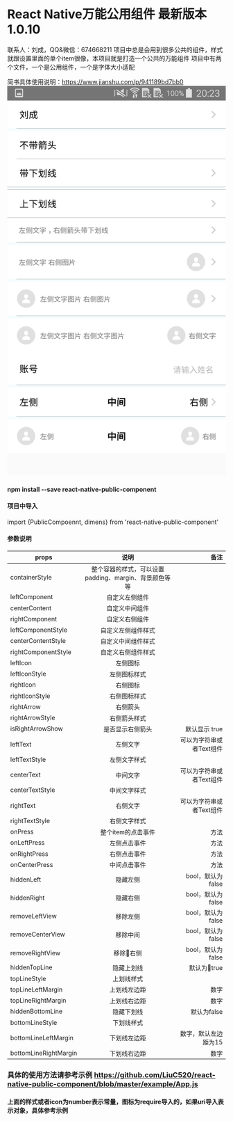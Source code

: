 # React Native万能公用组件 最新版本1.0.10
联系人：刘成，QQ&微信：674668211
项目中总是会用到很多公共的组件，样式就跟设置里面的单个item很像，本项目就是打造一个公共的万能组件
项目中有两个文件，一个是公用组件，一个是字体大小适配

简书具体使用说明：https://www.jianshu.com/p/941189bd7bb0
 ![示例](https://github.com/LiuC520/react-native-public-component/blob/master/example/example.png)
#### npm install --save react-native-public-component
#### 项目中导入
import {PublicCompoennt, dimens} from 'react-native-public-component'
<PublicCompoennt leftText="刘成"    />

#### 参数说明

| props                 |                         说明                          |                     备注 |
| --------------------- | :---------------------------------------------------: | -----------------------: |
| containerStyle        | 整个容器的样式，可以设置padding、margin、背景颜色等等 |
| leftComponent         |                    自定义左侧组件                     |
| centerContent         |                    自定义中间组件                     |
| rightComponent        |                    自定义右侧组件                     |
| leftComponentStyle    |                  自定义左侧组件样式                   |
| centerContentStyle    |                  自定义中间组件样式                   |
| rightComponentStyle   |                  自定义右侧组件样式                   |
| leftIcon              |                       左侧图标                        |
| leftIconStyle         |                     左侧图标样式                      |
| rightIcon             |                       右侧图标                        |
| rightIconStyle        |                     右侧图标样式                      |
| rightArrow            |                       右侧箭头                        |
| rightArrowStyle       |                     右侧箭头样式                      |
| isRightArrowShow      |                   是否显示右侧箭头                    |            默认显示 true |
| leftText              |                       左侧文字                        | 可以为字符串或者Text组件 |
| leftTextStyle         |                     左侧文字样式                      |
| centerText            |                       中间文字                        | 可以为字符串或者Text组件 |
| centerTextStyle       |                     中间文字样式                      |
| rightText             |                       右侧文字                        | 可以为字符串或者Text组件 |
| rightTextStyle        |                     右侧文字样式                      |
| onPress               |                  整个item的点击事件                   |                     方法 |
| onLeftPress           |                     左侧点击事件                      |                     方法 |
| onRightPress          |                     右侧点击事件                      |                     方法 |
| onCenterPress         |                     中间点击事件                      |                     方法 |
| hiddenLeft            |                       隐藏左侧                        |        bool，默认为false |
| hiddenRight           |                       隐藏右侧                        |        bool，默认为false |
| removeLeftView        |                       移除左侧                        |        bool，默认为false |
| removeCenterView      |                       移除中间                        |        bool，默认为false |
| removeRightView       |                       移除右侧                       |        bool，默认为false |
| hiddenTopLine         |                      隐藏上划线                       |              默认为true |
| topLineStyle          |                      上划线样式                       |
| topLineLeftMargin     |                     上划线左边距                      |                     数字 |
| topLineRightMargin    |                     上划线右边距                      |                     数字 |
| hiddenBottomLine      |                      隐藏下划线                       |              默认为false |
| bottomLineStyle       |                      下划线样式                       |
| bottomLineLeftMargin  |                     下划线左边距                      |     数字，默认左边距为15 |
| bottomLineRightMargin |                     下划线右边距                      |                     数字 |

### 具体的使用方法请参考示例 https://github.com/LiuC520/react-native-public-component/blob/master/example/App.js

#### 上面的样式或者icon为number表示常量，图标为require导入的，如果uri导入表示对象，具体参考示例

